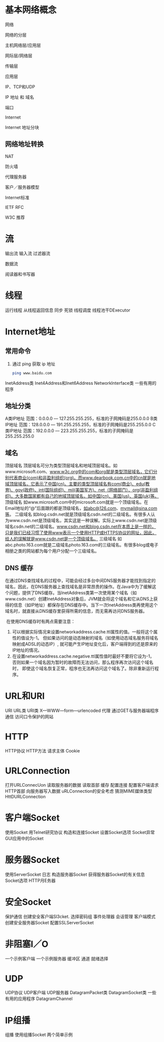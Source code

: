 # 基本网络概念

网络

网络的分层

主机网络层/应用层

网际层/网络层

传输层

应用层

IP、TCP和UDP

IP 地址 和 域名

端口

Internet

Internet 地址分块

## 网络地址转换

NAT

防火墙

代理服务器

客户／服务器模型

Internet标准

IETF RFC

W3C 推荐

# 流

输出流
输入流
过滤器流

数据流

阅读器和书写器

# 线程

运行线程
从线程返回信息
同步
死锁
线程调度
线程池干DExecutor

# Internet地址



## 常用命令

1. 通过 ping 获取 ip 地址

   ```bash
   ping www.baidu.com
   ```

InetAddress类
Inet4Address和Inet6Address
NetworkInterface类
一些有用的程序

## 地址分类

A类IP地址
范围：0.0.0.0 –– 127.255.255.255，标准的子网掩码是255.0.0.0
B类IP地址
范围：128.0.0.0 –– 191.255.255.255，标准的子网掩码是255.255.0.0
C类IP地址
范围：192.0.0.0 –– 223.255.255.255，标准的子网掩码是255.255.255.0

## 域名

顶层域名
顶层域名可分为类型顶层域名和地域顶层域名。如www.microsoft.com、www.w3c.org中的com和org就是类型顶层域名，它们分别代表商业(com)和非盈利组织(org)。而www.dearbook.com.cn中的cn就是地域顶层域名，它表示了中国(cn)。主要的类型顶层域名有com(商业)、edu(教育)、gov(政府)、int(国际组织)、mil(美国军方)、net（网络部门）、org(非盈利组织)。大多数国家都有自己的地域顶层域名，如中国(cn)、美国(us)、英国(uk)等。
顶级域名
如www.microsoft.com中的microsoft.com就是一个顶级域名。在Email地址的“@”后面跟的都是顶级域名，如abc@126.com、mymail@sina.com等。
二级域名
如blog.csdn.net就是顶级域名csdn.net的二级域名。有很多人认为www.csdn.net是顶级域名，其实这是一种误解。实际上www.csdn.net是顶级域名csdn.net的二级域名。www.csdn.net和blog.csdn.net在本质上是一样的，只是我们已经习惯了使用www表示一个使用HTTP或HTTPS协议的网址，因此，给人的误解就是www.csdn.net是一个顶级域名。
三级域名
如abc.photo.163.com就是二级域名photo.163.com的三级域名。有很多blog或电子相册之类的网站都为每个用户分配一个三级域名。

## DNS 缓存

​	在通过DNS查找域名的过程中，可能会经过多台中间DNS服务器才能找到指定的域名，因此，在DNS服务器上查找域名是非常昂贵的操作。在Java中为了缓解这个问题，提供了DNS缓存。当InetAddress类第一次使用某个域名（如www.csdn.net）创建InetAddress对象后，JVM就会将这个域名和它从DNS上获得的信息（如IP地址）都保存在DNS缓存中。当下一次InetAddress类再使用这个域名时，就直接从DNS缓存里获得所需的信息，而无需再访问DNS服务器。 

​	在使用DNS缓存时有两点需要注意：

1. 可以根据实际情况来设置networkaddress.cache.ttl属性的值。一般将这个属性的值设为-1。
  但如果访问的是动态映射的域名（如使用动态域名服务将域名映射成ADSL的动态IP）, 
  就可能产生IP地址变化后，客户端得到的还是原来的IP地址的情况。
2. 在设置networkaddress.cache.negative.ttl属性值时最好不要将它设为-1，
  否则如果一个域名因为暂时的故障而无法访问，那么程序再次访问这个域名时，
  即使这个域名恢复正常，程序也无法再访问这个域名了。除非重新运行程序。

# URL和URI

URI
URL类
URI类
X—WWW—form—urlencoded
代理
通过GET与服务器端程序通信
访问口令保护的网站

# HTTP

HTTP协议
HTTP方法
请求主体
Cookie

# URLConnection

打开URLConnecUon
读取服务器的数据
读取首部
缓存
配置连接
配置客户端请求HTTP首部
向服务器写入数据
uRLConnection的安全考虑
猜测MIME媒体类型
HttDURLConnection

# 客户端Socket

使用Socket
用Telnet研究协议
构造和连接Socket
设置Socket选项
Socket异常
GUl应用中的Socket

# 服务器Socket

使用ServerSocket
日志
构造服务器Socket
获得服务器Socket的有关信息
Socket选项
HTTP月E务器

# 安全Socket

保护通信
创建安全客户端Sl3cket.
选择密码组
事件处理器
会话管理
客户端模式
创建安全服务器Socket
配置SSLServerSocket

# 非阻塞I／O

一个示例客户端
一个示例服务器
缓冲区
通道
就绪选择

# UDP

UDP协议
UDP客户端
UDP服务器
DatagramPacket类
DatagramSocket类
一些有用的应用程序
DatagramChannel

# IP组播

组播
使用组播Socket
两个简单示例
